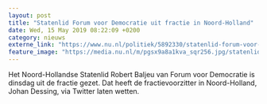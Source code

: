 ```yaml
---
layout: post
title: "Statenlid Forum voor Democratie uit fractie in Noord-Holland"
date: Wed, 15 May 2019 08:22:09 +0200
category: nieuws
externe_link: "https://www.nu.nl/politiek/5892330/statenlid-forum-voor-democratie-uit-fractie-in-noord-holland.html"
feature_image: "https://media.nu.nl/m/pgsx9a8a1kva_sqr256.jpg/statenlid-forum-voor-democratie-uit-fractie-in-noord-holland.jpg"
---
```


Het Noord-Hollandse Statenlid Robert Baljeu van Forum voor Democratie is dinsdag uit de fractie gezet. Dat heeft de fractievoorzitter in Noord-Holland, Johan Dessing, via Twitter laten wetten.
